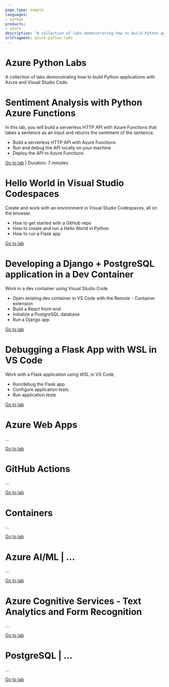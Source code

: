 ```yaml
---
page_type: sample
languages:
- python
products:
- azure
description: "A collection of labs demonstrating how to build Python applications with Azure and Visual Studio Code."
urlFragment: azure-python-labs
---
```


# Azure Python Labs

A collection of labs demonstrating how to build Python applications with Azure and Visual Studio Code.

<!-- Azure App Dev / Nicolas -->
# Sentiment Analysis with Python Azure Functions

In this lab, you will build a serverless HTTP API with Azure Functions that takes a sentence as an input and returns the sentiment of the sentence.

- Build a serverless HTTP API with Azure Functions
- Run and debug the API locally on your machine
- Deploy the API to Azure Functions

[Go to lab](4-azure-functions-python-vscode/README.md) | Duration: 7 minutes

<!-- VS Code / Luciana -->
# Hello World in Visual Studio Codespaces
Create and work with an environment in Visual Studio Codespaces, all on the browser.

-  How to get started with a GitHub repo
- How to create and run a Hello World in Python
- How to run a Flask app


[Go to lab](9-vscodespaces/README.md)

# Developing a Django + PostgreSQL application in a Dev Container
Work in a dev container using Visual Studio Code

- Open existing dev container in VS Code with the Remote - Container extension
- Build a React front-end
- Initialize a PostgreSQL database
- Run a Django app

[Go to lab](9-vscode-django-postgres-dev-container/README.md)

# Debugging a Flask App with WSL in VS Code 
Work with a Flask application using WSL in VS Code.
- Run/debug the Flask app
- Configure application tests
- Run application tests 

[Go to lab](9-windows-subsystem-for-linux/README.md)


# Azure Web Apps

...

[Go to lab](9-azure-web-apps/README.md)

<!-- Azure App Dev / Aaron-->
# GitHub Actions

...

[Go to lab](9-github-actions/README.md)


# Containers

...

[Go to lab](9-containers/README.md)





<!-- Azure AI/ML / Rong -->
# Azure AI/ML | ...

...

[Go to lab](9-ai-ml-1/README.md)

<!-- Azure AI/ML / Kate -->
# Azure Cognitive Services - Text Analytics and Form Recognition

...

[Go to lab](9-azure-cognitive-services/README.md)

<!-- PostgreSQL / Teresa -->
# PostgreSQL | ...

...

[Go to lab](9-postgres-1/README.md)
